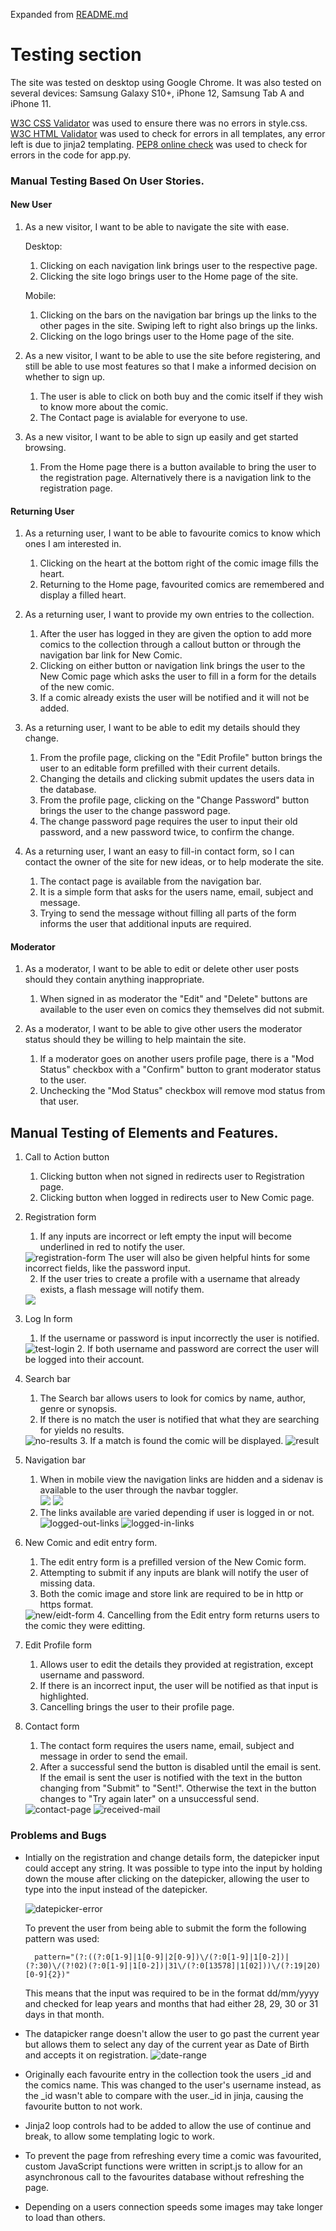 Expanded from [README.md](https://github.com/bob134552/comics/blob/master/README.md)

# Testing section

The site was tested on desktop using Google Chrome.
It was also tested on several devices: Samsung Galaxy S10+, iPhone 12, Samsung Tab A and iPhone 11.

[W3C CSS Validator](https://jigsaw.w3.org/css-validator/) was used to ensure there was no errors in style.css.
[W3C HTML Validator](https://validator.w3.org/) was used to check for errors in all templates, any error left is due to jinja2 templating.
[PEP8 online check](http://pep8online.com/) was used to check for errors in the code for app.py. 

### Manual Testing Based On User Stories.

#### New User

1. As a new visitor, I want to be able to navigate the site with ease.
    
    Desktop:  
    1. Clicking on each navigation link brings user to the respective page.  
    2. Clicking the site logo brings user to the Home page of the site.

    Mobile:  
    1. Clicking on the bars on the navigation bar brings up the links to the other pages in the site. Swiping left to right also
        brings up the links.  
    2. Clicking on the logo brings user to the Home page of the site.

2. As a new visitor, I want to be able to use the site before registering, 
   and still be able to use most features so that I make a informed decision on whether to sign up.  
   
   1. The user is able to click on both buy and the comic itself if they wish to know more about the comic.
   2. The Contact page is avialable for everyone to use.

3. As a new visitor, I want to be able to sign up easily and get started browsing.

    1. From the Home page there is a button available to bring the user to the registration page.
        Alternatively there is a navigation link to the registration page.

#### Returning User
1. As a returning user, I want to be able to favourite comics to know which ones I am interested in.

    1. Clicking on the heart at the bottom right of the comic image fills the heart.
    2. Returning to the Home page, favourited comics are remembered and display a filled heart.

2. As a returning user, I want to provide my own entries to the collection.

    1. After the user has logged in they are given the option to add more comics to the collection through a callout button
        or through the navigation bar link for New Comic.
    2. Clicking on either button or navigation link brings the user to the New Comic page which asks the user to fill in a form for 
        the details of the new comic.
    3. If a comic already exists the user will be notified and it will not be added.

3. As a returning user, I want to be able to edit my details should they change.

    1. From the profile page, clicking on the "Edit Profile" button brings the user to an editable form prefilled with their current details.
    2. Changing the details and clicking submit updates the users data in the database.
    3. From the profile page, clicking on the "Change Password" button brings the user to the change password page.
    4. The change password page requires the user to input their old password, and a new password twice, to confirm the change.

4. As a returning user, I want an easy to fill-in contact form, so I can contact the owner of the site for new ideas, or to help moderate the site.

    1. The contact page is available from the navigation bar.
    2. It is a simple form that asks for the users name, email, subject and message.
    3. Trying to send the message without filling all parts of the form informs the user that additional inputs are required.

#### Moderator

1. As a moderator, I want to be able to edit or delete other user posts should they contain anything inappropriate.

    1. When signed in as moderator the "Edit" and "Delete" buttons are available to the user even on comics they themselves did not submit.
    
2. As a moderator, I want to be able to give other users the moderator status should they be willing to help maintain the site.

    1. If a moderator goes on another users profile page, there is a "Mod Status" checkbox with a "Confirm" button to grant moderator status to the user.
    2. Unchecking the "Mod Status" checkbox will remove mod status from that user.

## Manual Testing of Elements and Features.

1. Call to Action button
    1. Clicking button when not signed in redirects user to Registration page.
    2. Clicking button when logged in redirects user to New Comic page.

2. Registration form
    1. If any inputs are incorrect or left empty the input will become underlined in red to notify the user.
    <img src="/static/images/testing/registration-form.jpg" alt="registration-form">
    The user will also be given helpful hints for some incorrect fields, like the password input.

    2. If the user tries to create a profile with a username that already exists, a flash message will notify them.
    <img src="/static/images/testing/registration-user.jpg">

3. Log In form
    1. If the username or password is input incorrectly the user is notified.
    <img src="/static/images/testing/login-test.jpg" alt="test-login">
    2. If both username and password are correct the user will be logged into their account.

4. Search bar
    1. The Search bar allows users to look for comics by name, author, genre or synopsis.
    2. If there is no match the user is notified that what they are searching for yields no results.
    <img src="/static/images/testing/no-results.jpg" alt="no-results">
    3. If a match is found the comic will be displayed.
    <img src="/static/images/testing/search.jpg" alt="result">

5. Navigation bar
    1. When in mobile view the navigation links are hidden and a sidenav is available to the user through the navbar toggler.  
    <img src="/static/images/testing/toggler1.jpg">   <img src="/static/images/testing/toggler2.jpg">  
    2. The links available are varied depending if user is logged in or not.  
    <img src="/static/images/testing/logged-out.jpg" alt="logged-out-links">  <img src="/static/images/testing/logged-in.jpg" alt="logged-in-links">

6. New Comic and edit entry form.
    1. The edit entry form is a prefilled version of the New Comic form.
    2. Attempting to submit if any inputs are blank will notify the user of missing data.
    3. Both the comic image and store link are required to be in http or https format.
    <img src="/static/images/testing/new-edit-form.jpg" alt="new/eidt-form">
    4. Cancelling from the Edit entry form returns users to the comic they were editting.

7. Edit Profile form
    1. Allows user to edit the details they provided at registration, except username and password.
    2. If there is an incorrect input, the user will be notified as that input is highlighted.
    3. Cancelling brings the user to their profile page.

8. Contact form
    1. The contact form requires the users name, email, subject and message in order to send the email.
    2. After a successful send the button is disabled until the email is sent. If the email is sent the user is notified with the text in the button changing 
        from "Submit" to "Sent!". Otherwise the text in the button changes to "Try again later" on a unsuccessful send.
    <img src="/static/images/testing/test-mail2.jpg" alt="contact-page">
    <img src="/static/images/testing/test-mail1.jpg" alt="received-mail">

### Problems and Bugs

- Intially on the registration and change details form, the datepicker input could accept any string. It was possible to type into the input by holding down the mouse after clicking on the datepicker,
    allowing the user to type into the input instead of the datepicker.

    <img src="/static/images/testing/datepicker.jpg" alt="datepicker-error">
    
    To prevent the user from being able to submit the form the following pattern was used:

        pattern="(?:((?:0[1-9]|1[0-9]|2[0-9])\/(?:0[1-9]|1[0-2])|(?:30)\/(?!02)(?:0[1-9]|1[0-2])|31\/(?:0[13578]|1[02]))\/(?:19|20)[0-9]{2})"
    This means that the input was required to be in the format dd/mm/yyyy and checked for leap years and months that had either 28, 29, 30 or 31 days in that month.
- The datapicker range doesn't allow the user to go past the current year but allows them to select any day of the current year as Date of Birth
    and accepts it on registration.
    <img src="/static/images/testing/date-regi.jpg" alt="date-range">
- Originally each favourite entry in the collection took the users _id and the comics name. This was changed to the user's username instead, as the _id wasn't able to compare with the user._id in jinja,
    causing the favourite button to not work.
- Jinja2 loop controls had to be added to allow the use of continue and break, to allow some templating logic to work.
- To prevent the page from refreshing every time a comic was favourited, custom JavaScript functions were written in script.js to allow for an asynchronous call to the favourites database without refreshing the page.
- Depending on a users connection speeds some images may take longer to load than others.